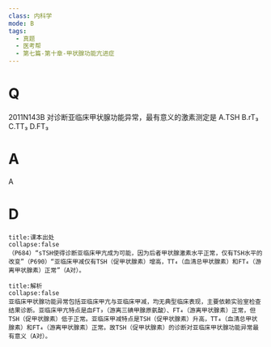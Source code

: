 ```yaml
---
class: 内科学
mode: B
tags:
  - 真题
  - 医考帮
  - 第七篇-第十章-甲状腺功能亢进症
---
```


# Q
2011N143B 对诊断亚临床甲状腺功能异常，最有意义的激素测定是
A.TSH
B.rT₃
C.TT₃
D.FT₃

# A
A
# D
```ad-note
title:课本出处
collapse:false
（P684）“sTSH使得诊断亚临床甲亢成为可能，因为后者甲状腺激素水平正常，仅有TSH水平的改变”（P690）“亚临床甲减仅有TSH（促甲状腺素）增高，TT₄（血清总甲状腺素）和FT₄（游离甲状腺素）正常”（A对）。
```

```ad-summary
title:解析
collapse:false
亚临床甲状腺功能异常包括亚临床甲亢与亚临床甲减，均无典型临床表现，主要依赖实验室检查结果诊断。亚临床甲亢特点是血FT₃（游离三碘甲腺原氨酸）、FT₄（游离甲状腺素）正常，但TSH（促甲状腺素）低于正常。亚临床甲减特点是TSH（促甲状腺素）升高，TT₄（血清总甲状腺素）和FT₄（游离甲状腺素）正常。故TSH（促甲状腺素）的诊断对亚临床甲状腺功能异常最有意义（A对）。
```

